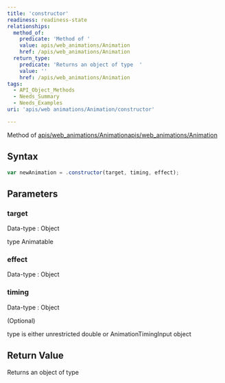 ```yaml
---
title: 'constructor'
readiness: readiness-state
relationships:
  method_of:
    predicate: 'Method of '
    value: apis/web_animations/Animation
    href: /apis/web_animations/Animation
  return_type:
    predicate: 'Returns an object of type  '
    value: ''
    href: /apis/web_animations/Animation
tags:
  - API_Object_Methods
  - Needs_Summary
  - Needs_Examples
uri: 'apis/web animations/Animation/constructor'

---
```

Method of [apis/web\_animations/Animation](/apis/web_animations/Animation)[apis/web\_animations/Animation](/apis/web_animations/Animation)

## Syntax

``` js
var newAnimation = .constructor(target, timing, effect);
```

## Parameters

### target

 Data-type
:   Object

 type Animatable

### effect

 Data-type
:   Object

### timing

 Data-type
:   Object

(Optional)

type is either unrestricted double or AnimationTimingInput object

## Return Value

Returns an object of type

